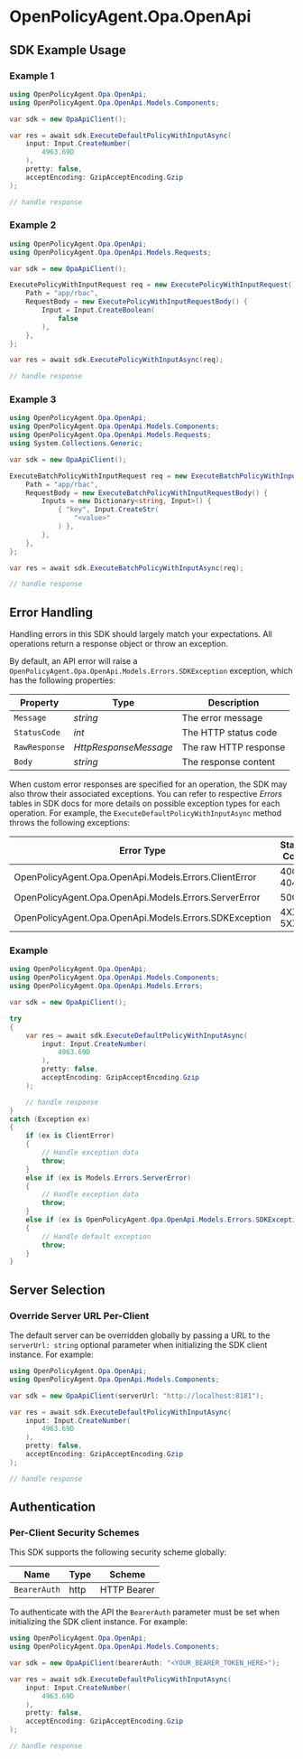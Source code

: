 # OpenPolicyAgent.Opa.OpenApi


<!-- Start SDK Example Usage [usage] -->
## SDK Example Usage

### Example 1

```csharp
using OpenPolicyAgent.Opa.OpenApi;
using OpenPolicyAgent.Opa.OpenApi.Models.Components;

var sdk = new OpaApiClient();

var res = await sdk.ExecuteDefaultPolicyWithInputAsync(
    input: Input.CreateNumber(
        4963.69D
    ),
    pretty: false,
    acceptEncoding: GzipAcceptEncoding.Gzip
);

// handle response
```

### Example 2

```csharp
using OpenPolicyAgent.Opa.OpenApi;
using OpenPolicyAgent.Opa.OpenApi.Models.Requests;

var sdk = new OpaApiClient();

ExecutePolicyWithInputRequest req = new ExecutePolicyWithInputRequest() {
    Path = "app/rbac",
    RequestBody = new ExecutePolicyWithInputRequestBody() {
        Input = Input.CreateBoolean(
            false
        ),
    },
};

var res = await sdk.ExecutePolicyWithInputAsync(req);

// handle response
```

### Example 3

```csharp
using OpenPolicyAgent.Opa.OpenApi;
using OpenPolicyAgent.Opa.OpenApi.Models.Components;
using OpenPolicyAgent.Opa.OpenApi.Models.Requests;
using System.Collections.Generic;

var sdk = new OpaApiClient();

ExecuteBatchPolicyWithInputRequest req = new ExecuteBatchPolicyWithInputRequest() {
    Path = "app/rbac",
    RequestBody = new ExecuteBatchPolicyWithInputRequestBody() {
        Inputs = new Dictionary<string, Input>() {
            { "key", Input.CreateStr(
                "<value>"
            ) },
        },
    },
};

var res = await sdk.ExecuteBatchPolicyWithInputAsync(req);

// handle response
```
<!-- End SDK Example Usage [usage] -->

<!-- Start Error Handling [errors] -->
## Error Handling

Handling errors in this SDK should largely match your expectations. All operations return a response object or throw an exception.

By default, an API error will raise a `OpenPolicyAgent.Opa.OpenApi.Models.Errors.SDKException` exception, which has the following properties:

| Property      | Type                  | Description           |
|---------------|-----------------------|-----------------------|
| `Message`     | *string*              | The error message     |
| `StatusCode`  | *int*                 | The HTTP status code  |
| `RawResponse` | *HttpResponseMessage* | The raw HTTP response |
| `Body`        | *string*              | The response content  |

When custom error responses are specified for an operation, the SDK may also throw their associated exceptions. You can refer to respective *Errors* tables in SDK docs for more details on possible exception types for each operation. For example, the `ExecuteDefaultPolicyWithInputAsync` method throws the following exceptions:

| Error Type                                   | Status Code | Content Type     |
| -------------------------------------------- | ----------- | ---------------- |
| OpenPolicyAgent.Opa.OpenApi.Models.Errors.ClientError  | 400, 404    | application/json |
| OpenPolicyAgent.Opa.OpenApi.Models.Errors.ServerError  | 500         | application/json |
| OpenPolicyAgent.Opa.OpenApi.Models.Errors.SDKException | 4XX, 5XX    | \*/\*            |

### Example

```csharp
using OpenPolicyAgent.Opa.OpenApi;
using OpenPolicyAgent.Opa.OpenApi.Models.Components;
using OpenPolicyAgent.Opa.OpenApi.Models.Errors;

var sdk = new OpaApiClient();

try
{
    var res = await sdk.ExecuteDefaultPolicyWithInputAsync(
        input: Input.CreateNumber(
            4963.69D
        ),
        pretty: false,
        acceptEncoding: GzipAcceptEncoding.Gzip
    );

    // handle response
}
catch (Exception ex)
{
    if (ex is ClientError)
    {
        // Handle exception data
        throw;
    }
    else if (ex is Models.Errors.ServerError)
    {
        // Handle exception data
        throw;
    }
    else if (ex is OpenPolicyAgent.Opa.OpenApi.Models.Errors.SDKException)
    {
        // Handle default exception
        throw;
    }
}
```
<!-- End Error Handling [errors] -->

<!-- Start Server Selection [server] -->
## Server Selection

### Override Server URL Per-Client

The default server can be overridden globally by passing a URL to the `serverUrl: string` optional parameter when initializing the SDK client instance. For example:
```csharp
using OpenPolicyAgent.Opa.OpenApi;
using OpenPolicyAgent.Opa.OpenApi.Models.Components;

var sdk = new OpaApiClient(serverUrl: "http://localhost:8181");

var res = await sdk.ExecuteDefaultPolicyWithInputAsync(
    input: Input.CreateNumber(
        4963.69D
    ),
    pretty: false,
    acceptEncoding: GzipAcceptEncoding.Gzip
);

// handle response
```
<!-- End Server Selection [server] -->

<!-- Start Authentication [security] -->
## Authentication

### Per-Client Security Schemes

This SDK supports the following security scheme globally:

| Name         | Type | Scheme      |
| ------------ | ---- | ----------- |
| `BearerAuth` | http | HTTP Bearer |

To authenticate with the API the `BearerAuth` parameter must be set when initializing the SDK client instance. For example:
```csharp
using OpenPolicyAgent.Opa.OpenApi;
using OpenPolicyAgent.Opa.OpenApi.Models.Components;

var sdk = new OpaApiClient(bearerAuth: "<YOUR_BEARER_TOKEN_HERE>");

var res = await sdk.ExecuteDefaultPolicyWithInputAsync(
    input: Input.CreateNumber(
        4963.69D
    ),
    pretty: false,
    acceptEncoding: GzipAcceptEncoding.Gzip
);

// handle response
```
<!-- End Authentication [security] -->

<!-- Placeholder for Future Speakeasy SDK Sections -->